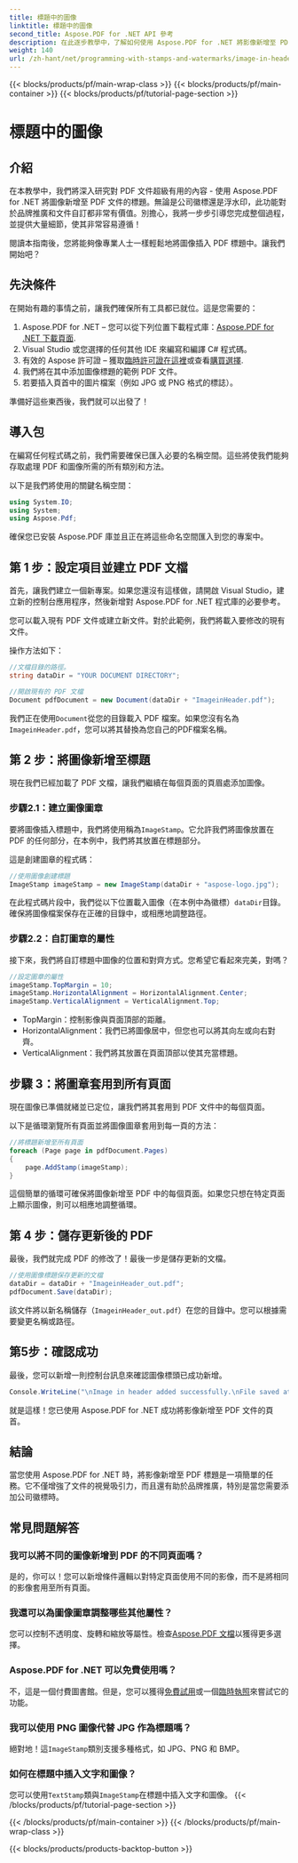 ```yaml
---
title: 標題中的圖像
linktitle: 標題中的圖像
second_title: Aspose.PDF for .NET API 參考
description: 在此逐步教學中，了解如何使用 Aspose.PDF for .NET 將影像新增至 PDF 的頁首。
weight: 140
url: /zh-hant/net/programming-with-stamps-and-watermarks/image-in-header/
---
```


{{< blocks/products/pf/main-wrap-class >}}
{{< blocks/products/pf/main-container >}}
{{< blocks/products/pf/tutorial-page-section >}}

# 標題中的圖像

## 介紹

在本教學中，我們將深入研究對 PDF 文件超級有用的內容 - 使用 Aspose.PDF for .NET 將圖像新增至 PDF 文件的標題。無論是公司徽標還是浮水印，此功能對於品牌推廣和文件自訂都非常有價值。別擔心，我將一步步引導您完成整個過程，並提供大量細節，使其非常容易遵循！

閱讀本指南後，您將能夠像專業人士一樣輕鬆地將圖像插入 PDF 標題中。讓我們開始吧？

## 先決條件

在開始有趣的事情之前，讓我們確保所有工具都已就位。這是您需要的：

1.  Aspose.PDF for .NET – 您可以從下列位置下載程式庫：[Aspose.PDF for .NET 下載頁面](https://releases.aspose.com/pdf/net/).
2. Visual Studio 或您選擇的任何其他 IDE 來編寫和編譯 C# 程式碼。
3. 有效的 Aspose 許可證 – 獲取[臨時許可證在這裡](https://purchase.aspose.com/temporary-license/)或查看[購買選擇](https://purchase.aspose.com/buy).
4. 我們將在其中添加圖像標題的範例 PDF 文件。
5. 若要插入頁首中的圖片檔案（例如 JPG 或 PNG 格式的標誌）。

準備好這些東西後，我們就可以出發了！

## 導入包

在編寫任何程式碼之前，我們需要確保已匯入必要的名稱空間。這些將使我們能夠存取處理 PDF 和圖像所需的所有類別和方法。

以下是我們將使用的關鍵名稱空間：

```csharp
using System.IO;
using System;
using Aspose.Pdf;
```

確保您已安裝 Aspose.PDF 庫並且正在將這些命名空間匯入到您的專案中。

## 第 1 步：設定項目並建立 PDF 文檔

首先，讓我們建立一個新專案。如果您還沒有這樣做，請開啟 Visual Studio，建立新的控制台應用程序，然後新增對 Aspose.PDF for .NET 程式庫的必要參考。

您可以載入現有 PDF 文件或建立新文件。對於此範例，我們將載入要修改的現有文件。

操作方法如下：

```csharp
//文檔目錄的路徑。
string dataDir = "YOUR DOCUMENT DIRECTORY";

//開啟現有的 PDF 文檔
Document pdfDocument = new Document(dataDir + "ImageinHeader.pdf");
```

我們正在使用`Document`從您的目錄載入 PDF 檔案。如果您沒有名為`ImageinHeader.pdf`，您可以將其替換為您自己的PDF檔案名稱。

## 第 2 步：將圖像新增至標題

現在我們已經加載了 PDF 文檔，讓我們繼續在每個頁面的頁眉處添加圖像。

### 步驟2.1：建立圖像圖章
要將圖像插入標題中，我們將使用稱為`ImageStamp`。它允許我們將圖像放置在 PDF 的任何部分，在本例中，我們將其放置在標題部分。

這是創建圖章的程式碼：

```csharp
//使用圖像創建標題
ImageStamp imageStamp = new ImageStamp(dataDir + "aspose-logo.jpg");
```

在此程式碼片段中，我們從以下位置載入圖像（在本例中為徽標）`dataDir`目錄。確保將圖像檔案保存在正確的目錄中，或相應地調整路徑。

### 步驟2.2：自訂圖章的屬性
接下來，我們將自訂標題中圖像的位置和對齊方式。您希望它看起來完美，對嗎？

```csharp
//設定圖章的屬性
imageStamp.TopMargin = 10;
imageStamp.HorizontalAlignment = HorizontalAlignment.Center;
imageStamp.VerticalAlignment = VerticalAlignment.Top;
```

- TopMargin：控制影像與頁面頂部的距離。
- HorizontalAlignment：我們已將圖像居中，但您也可以將其向左或向右對齊。
- VerticalAlignment：我們將其放置在頁面頂部以使其充當標題。

## 步驟 3：將圖章套用到所有頁面

現在圖像已準備就緒並已定位，讓我們將其套用到 PDF 文件中的每個頁面。

以下是循環瀏覽所有頁面並將圖像圖章套用到每一頁的方法：

```csharp
//將標題新增至所有頁面
foreach (Page page in pdfDocument.Pages)
{
    page.AddStamp(imageStamp);
}
```

這個簡單的循環可確保將圖像新增至 PDF 中的每個頁面。如果您只想在特定頁面上顯示圖像，則可以相應地調整循環。

## 第 4 步：儲存更新後的 PDF

最後，我們就完成 PDF 的修改了！最後一步是儲存更新的文檔。

```csharp
//使用圖像標題保存更新的文檔
dataDir = dataDir + "ImageinHeader_out.pdf";
pdfDocument.Save(dataDir);
```

該文件將以新名稱儲存（`ImageinHeader_out.pdf`）在您的目錄中。您可以根據需要變更名稱或路徑。

## 第5步：確認成功

最後，您可以新增一則控制台訊息來確認圖像標頭已成功新增。

```csharp
Console.WriteLine("\nImage in header added successfully.\nFile saved at " + dataDir);
```

就是這樣！您已使用 Aspose.PDF for .NET 成功將影像新增至 PDF 文件的頁首。

## 結論

當您使用 Aspose.PDF for .NET 時，將影像新增至 PDF 標題是一項簡單的任務。它不僅增強了文件的視覺吸引力，而且還有助於品牌推廣，特別是當您需要添加公司徽標時。

## 常見問題解答

### 我可以將不同的圖像新增到 PDF 的不同頁面嗎？
是的，你可以！您可以新增條件邏輯以對特定頁面使用不同的影像，而不是將相同的影像套用至所有頁面。

### 我還可以為圖像圖章調整哪些其他屬性？
您可以控制不透明度、旋轉和縮放等屬性。檢查[Aspose.PDF 文檔](https://reference.aspose.com/pdf/net/)以獲得更多選擇。

### Aspose.PDF for .NET 可以免費使用嗎？
不，這是一個付費圖書館。但是，您可以獲得[免費試用](https://releases.aspose.com/)或一個[臨時執照](https://purchase.aspose.com/temporary-license/)來嘗試它的功能。

### 我可以使用 PNG 圖像代替 JPG 作為標題嗎？
絕對地！這`ImageStamp`類別支援多種格式，如 JPG、PNG 和 BMP。

### 如何在標題中插入文字和圖像？
您可以使用`TextStamp`類與`ImageStamp`在標題中插入文字和圖像。
{{< /blocks/products/pf/tutorial-page-section >}}

{{< /blocks/products/pf/main-container >}}
{{< /blocks/products/pf/main-wrap-class >}}

{{< blocks/products/products-backtop-button >}}
